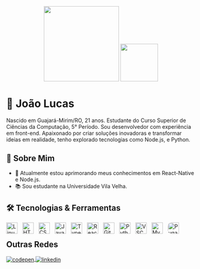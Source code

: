 <div align="center">
<img width="200" height="200" src="https://i.pinimg.com/originals/10/d0/1a/10d01a7b55b7d75fbea163645bed8a2d.gif">
<img height="100" width="100" src="https://cdn.jsdelivr.net/gh/devicons/devicon/icons/javascript/javascript-original.svg" />
</div>

# 🤖 João Lucas
Nascido em Guajará-Mirim/RO, 21 anos.
Estudante do Curso Superior de Ciências da Computação, 5° Período.
Sou desenvolvedor com experiência em front-end. Apaixonado por criar soluções inovadoras e transformar ideias em realidade, tenho explorado tecnologias como Node.js, e Python.

## 🚀 Sobre Mim
- 🌱 Atualmente estou aprimorando meus conhecimentos em React-Native e Node.js.
- 📚 Sou estudante na Universidade Vila Velha.

## 🛠️ Tecnologias & Ferramentas


<img 
    align="left"
    alt="Linux Mint"
    title="Linux"
    width="30px"
    style="padding-right: 10px;"
    src="https://cdn.jsdelivr.net/gh/devicons/devicon@latest/icons/linux/linux-original.svg" /> 
<img 
    align="left" 
    alt="HTML"
    title="HTML" 
    width="30px" 
    style="padding-right: 10px;" 
    src="https://cdn.jsdelivr.net/gh/devicons/devicon@latest/icons/html5/html5-original.svg" 
/>
<img 
    align="left" 
    alt="CSS" 
    title="CSS"
    width="30px" 
    style="padding-right: 10px;" 
    src="https://cdn.jsdelivr.net/gh/devicons/devicon@latest/icons/css3/css3-original.svg" 
/>
<img 
    align="left" 
    alt="JavaScript" 
    title="JavaScript"
    width="30px" 
    style="padding-right: 10px;" 
    src="https://cdn.jsdelivr.net/gh/devicons/devicon@latest/icons/javascript/javascript-original.svg" 
/>
<img 
    align="left" 
    alt="TypeScript"
    title="TypeScript" 
    width="30px" 
    style="padding-right: 10px;" 
    src="https://cdn.jsdelivr.net/gh/devicons/devicon@latest/icons/typescript/typescript-original.svg" 
/>
<img 
    align="left" 
    alt="React"
    title="React" 
    width="30px" 
    style="padding-right: 10px;" 
    src="https://cdn.jsdelivr.net/gh/devicons/devicon@latest/icons/react/react-original.svg" 
/>
<img 
    align="left" 
    alt="Git" 
    title="Git"
    width="30px" 
    style="padding-right: 10px;" 
    src="https://cdn.jsdelivr.net/gh/devicons/devicon@latest/icons/git/git-original.svg" 
/>
<img 
    align="left" 
    alt="Python" 
    title="Python"
    width="30px" 
    style="padding-right: 10px;" 
    src="https://cdn.jsdelivr.net/gh/devicons/devicon@latest/icons/python/python-original.svg" 
/>
<img
    align="left"
    alt="VSCode"
    title="VSCode"
    width="30px"
    style="padding-right: 10px;" 
    src="https://cdn.jsdelivr.net/gh/devicons/devicon@latest/icons/vscode/vscode-original.svg" 
/>
<img 
    align="left"
    alt="MySQL"
    title="MySQL"
    width="30px"
    style="padding-right: 10px;"
    src="https://cdn.jsdelivr.net/gh/devicons/devicon@latest/icons/mysql/mysql-original.svg" 
/>
<img 
    align="left"
    alt="Pygame"
    title="Pygame"
    width="30px"
    style="padding-right: 10px; border-radius: 10px"
    src="https://pbs.twimg.com/profile_images/1724843109123567616/wbAR3IlF_400x400.jpg" 
/>

<br />
  
## Outras Redes
<p align="left">
<a href="https://codepen.io/loopmon" target="_blank">
    <img align="center" src="https://img.shields.io/badge/-loopmon-05122A?style=flat&logo=codepen" alt="codepen"/>
</a>

<a href="https://www.linkedin.com/in/Lucas06" target="_blank">
    <img align="center" src="https://img.shields.io/badge/-joaolucas-05122A?style=flat&logo=linkedin" alt="linkedin"/>
</a>
</p>

